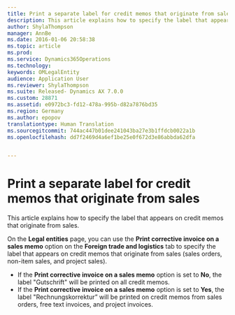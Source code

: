 ```yaml
---
title: Print a separate label for credit memos that originate from sales | Microsoft Docs
description: This article explains how to specify the label that appears on credit memos that originate from sales.
author: ShylaThompson
manager: AnnBe
ms.date: 2016-01-06 20:58:38
ms.topic: article
ms.prod: 
ms.service: Dynamics365Operations
ms.technology: 
keywords: OMLegalEntity
audience: Application User
ms.reviewer: ShylaThompson
ms.suite: Released- Dynamics AX 7.0.0
ms.custom: 28871
ms.assetid: e0972bc3-fd12-478a-995b-d82a7876bd35
ms.region: Germany
ms.author: epopov
translationtype: Human Translation
ms.sourcegitcommit: 744ac447b01dee241043ba27e3b1ffdcb0022a1b
ms.openlocfilehash: dd7f2469d4a6ef1be25e0f672d3e86abbda62dfa


---
```


# <a name="print-a-separate-label-for-credit-memos-that-originate-from-sales"></a>Print a separate label for credit memos that originate from sales

This article explains how to specify the label that appears on credit memos that originate from sales.

On the **Legal entities** page, you can use the **Print corrective invoice on a sales memo** option on the **Foreign trade and logistics** tab to specify the label that appears on credit memos that originate from sales (sales orders, non-item sales, and project sales).

-   If the **Print corrective invoice on a sales memo** option is set to **No**, the label "Gutschrift" will be printed on all credit memos.
-   If the **Print corrective invoice on a sales memo** option is set to **Yes**, the label "Rechnungskorrektur” will be printed on credit memos from sales orders, free text invoices, and project invoices.





<!--HONumber=Feb17_HO3-->


